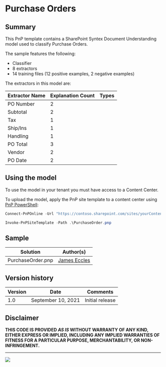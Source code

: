 # Purchase Orders

## Summary

This PnP template contains a SharePoint Syntex Document Understanding model used to classify Purchase Orders.

The sample features the following:

- Classifier
- 8 extractors
- 14 training files (12 positive examples, 2 negative examples)

The extractors in this model are:

Extractor Name|Explanation Count|Types
--------------|-----------------|-----------------
PO Number|2
Subtotal|2
Tax|1
Ship/Ins|1
Handling|1
PO Total|3
Vendor|2
PO Date|2

## Using the model

To use the model in your tenant you must have access to a Content Center.

To upload the model, apply the PnP site template to a content center using [PnP PowerShell](https://pnp.github.io/powershell/):

```powershell
Connect-PnPOnline -Url "https://contoso.sharepoint.com/sites/yourContentCenter"

Invoke-PnPSiteTemplate -Path .\PurchaseOrder.pnp
```

## Sample

Solution|Author(s)
--------|---------
PurchaseOrder.pnp | [James Eccles](https://github.com/JamesEccles)

## Version history

Version|Date|Comments
-------|----|--------
1.0|September 10, 2021 |Initial release

## Disclaimer

**THIS CODE IS PROVIDED *AS IS* WITHOUT WARRANTY OF ANY KIND, EITHER EXPRESS OR IMPLIED, INCLUDING ANY IMPLIED WARRANTIES OF FITNESS FOR A PARTICULAR PURPOSE, MERCHANTABILITY, OR NON-INFRINGEMENT.**

---
<img src="https://telemetry.sharepointpnp.com/syntex-samples/samples/Purchase Order" />
